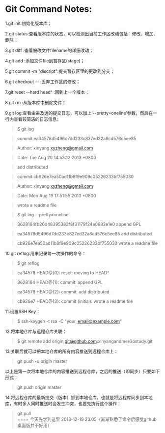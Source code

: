 Git Command Notes:
======
1.git init:初始化版本库；   

2.git status:查看版本库的状态，可以检测出当前工作区改动包括：修改、增加、删除；   

3.git diff <filename>:查看被改文件filename的详细改动；   

4.git add <filename>:添加文件file到暂存区(stage)；   

5.git commit -m "discript":提交暂存区里的更改到分支；   

6.git checkout -- <filename>:丢弃工作区的修改；   

7.git reset --hard head^ :回到上一个版本；   

8.git rm <filename>:从版本库中删除文件；   

9.git log:查看由进及远的提交日志，可以加上‘--pretty=oneline’参数，然后在一行内查看较简洁的日志信息:   

>$ git log   

>commit ea34578d5496d7dd233c827ed32a8cd576c5ee85   

>Author: xinyang <xyzheng@gmail.com>   

>Date:   Tue Aug 20 14:53:12 2013 +0800   

>    add distributed   

>commit cb926e7ea50ad11b8f9e909c05226233bf755030   

>Author: xinyang <xyzheng@gmail.com>   

>Date:   Mon Aug 19 17:51:55 2013 +0800   

>    wrote a readme file   

     
>$ git log --pretty=oneline   

>3628164fb26d48395383f8f31179f24e0882e1e0 append GPL   

>ea34578d5496d7dd233c827ed32a8cd576c5ee85 add distributed   

>cb926e7ea50ad11b8f9e909c05226233bf755030 wrote a readme file   


10.git reflog:用来记录每一次操作的命令：   
>$ git reflog   

>ea34578 HEAD@{0}: reset: moving to HEAD^   

>3628164 HEAD@{1}: commit: append GPL   

>ea34578 HEAD@{2}: commit: add distributed   

>cb926e7 HEAD@{3}: commit (initial): wrote a readme file   

11.设置SSH Key：   

>$ ssh-keygen -t rsa -C "your\_email@example.com"   

12.将本地仓库与远程仓库关联：   

>$ git remote add origin git@github.com:xinyangandme/Gostudy.git   

13.关联后就可以把本地仓库的所有内容推送到远程仓库上：   

>git push -u origin master   

以上是第一次将本地仓库的内容推送到远程仓库，之后的推送（即同步）只要如下形式：   

>git push origin master   

14.将远程仓库的最新提交（版本）抓到本地仓库，也就是将远程库同步到本地库，有时多人同时推送时会发生冲突，也要先执行这个操作：  
>git pull   
====
今天先学到这里 2013-12-19 23.05（渐渐熟悉了命令后感觉github桌面版并不好用）   


